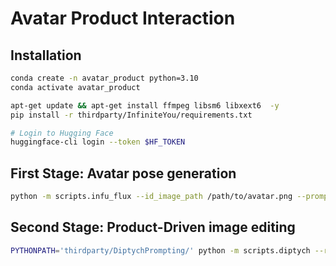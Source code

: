 # Avatar Product Interaction

## Installation

```bash
conda create -n avatar_product python=3.10
conda activate avatar_product

apt-get update && apt-get install ffmpeg libsm6 libxext6  -y
pip install -r thirdparty/InfiniteYou/requirements.txt

# Login to Hugging Face
huggingface-cli login --token $HF_TOKEN
```


## First Stage: Avatar pose generation

```bash
python -m scripts.infu_flux --id_image_path /path/to/avatar.png --prompt 'A young woman wearing a t-shirt on a monotone background, 4K, high quality, photorealistic'
```

## Second Stage: Product-Driven image editing

```bash
PYTHONPATH='thirdparty/DiptychPrompting/' python -m scripts.diptych --ref_image_path /path/to/products/t-shirt.png --id_image_path /path/to/stage1/output.png --subject_name 't-shirt' --target_prompt 'a woman wearing a t-shirt'
```